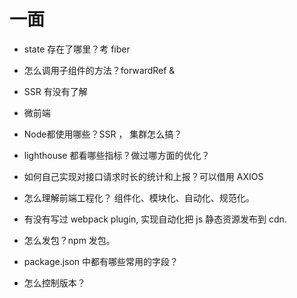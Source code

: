 # 一面

* state 存在了哪里？考 fiber

* 怎么调用子组件的方法？forwardRef & 

* SSR 有没有了解

* 微前端

* Node都使用哪些？SSR ， 集群怎么搞？

* lighthouse 都看哪些指标？做过哪方面的优化？

* 如何自己实现对接口请求时长的统计和上报？可以借用 AXIOS

* 怎么理解前端工程化？ 组件化、模块化、自动化、规范化。

* 有没有写过 webpack plugin, 实现自动化把 js 静态资源发布到 cdn.

* 怎么发包？npm 发包。

* package.json 中都有哪些常用的字段？

* 怎么控制版本？

  